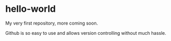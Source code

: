 # hello-world
My very first repository, more coming soon.

Github is so easy to use and allows version controlling without much hassle.
